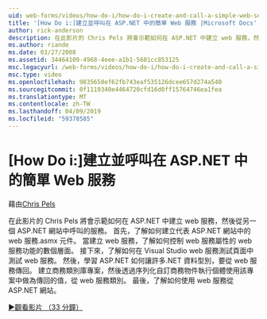 ```yaml
---
uid: web-forms/videos/how-do-i/how-do-i-create-and-call-a-simple-web-service-in-aspnet
title: '[How Do i:]建立並呼叫在 ASP.NET 中的簡單 Web 服務 |Microsoft Docs'
author: rick-anderson
description: 在此影片的 Chris Pels 將會示範如何在 ASP.NET 中建立 web 服務，然後從另一個 ASP.NET 網站中呼叫的服務。 首先，了解如何建立...
ms.author: riande
ms.date: 03/27/2008
ms.assetid: 34464109-4968-4eee-a1b1-5601cc853125
msc.legacyurl: /web-forms/videos/how-do-i/how-do-i-create-and-call-a-simple-web-service-in-aspnet
msc.type: video
ms.openlocfilehash: 9835658ef62fb743eaf535126dcee657d274a540
ms.sourcegitcommit: 0f1119340e4464720cfd16d0ff15764746ea1fea
ms.translationtype: MT
ms.contentlocale: zh-TW
ms.lasthandoff: 04/09/2019
ms.locfileid: "59378585"
---
```

# <a name="how-do-i-create-and-call-a-simple-web-service-in-aspnet"></a>[How Do i:]建立並呼叫在 ASP.NET 中的簡單 Web 服務

藉由[Chris Pels](https://twitter.com/chrispels)

在此影片的 Chris Pels 將會示範如何在 ASP.NET 中建立 web 服務，然後從另一個 ASP.NET 網站中呼叫的服務。 首先，了解如何建立代表 ASP.NET 網站中的 web 服務.asmx 元件。 當建立 web 服務，了解如何控制 web 服務屬性的 web 服務功能的數個層面。 接下來，了解如何在 Visual Studio web 服務測試頁面中測試 web 服務。 然後，學習 ASP.NET 如何讓許多.NET 資料型別，要從 web 服務傳回。 建立商務類別庫專案，然後透過序列化自訂商務物件執行個體使用該專案中做為傳回的值，從 web 服務類別。 最後，了解如何使用 web 服務從 ASP.NET 網站。

[&#9654;觀看影片 （33 分鐘）](https://channel9.msdn.com/Blogs/ASP-NET-Site-Videos/how-do-i-create-and-call-a-simple-web-service-in-aspnet)
